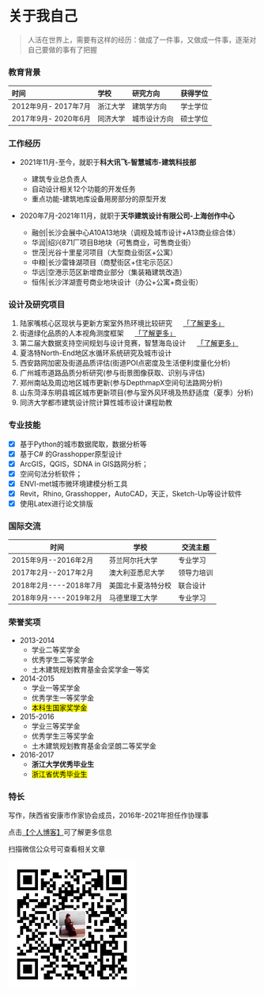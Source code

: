 # 关于我自己

> 人活在世界上，需要有这样的经历：做成了一件事，又做成一件事，逐渐对自己要做的事有了把握

### 教育背景

| 时间 | 学校 | 研究方向 | 获得学位 |
|:---------|:---------|:---------|:---------|
| 2012年9月- 2017年7月    | 浙江大学     | 建筑学方向    |学士学位   |
| 2017年9月- 2020年6月    | 同济大学    | 城市设计方向    |硕士学位   |
       
### 工作经历
- 2021年11月-至今，就职于**科大讯飞-智慧城市-建筑科技部**
    - 建筑专业总负责人
    - 自动设计相关12个功能的开发任务
    - 重点功能-建筑地库设备用房部分的原型开发

- 2020年7月-2021年11月，就职于**天华建筑设计有限公司-上海创作中心**
    - 融创|长沙会展中心A10A13地块（调规及城市设计+A13商业综合体）
    - 华润|绍兴871厂项目B地块（可售商业，可售商业街）
    - 世茂|光谷十里星河项目（大型商业街区+公寓）
    - 中粮|长沙雷锋湖项目（商墅街区+住宅示范区）  
    - 华远|空港示范区新增商业部分（集装箱建筑改造）
    - 恒伟|长沙洋湖壹号商业地块设计（办公+公寓+商业街）

### 设计及研究项目
1. 陆家嘴核心区现状与更新方案室外热环境比较研究 &emsp; [「了解更多」](./research/2019-papers.md)
2. 街道绿化品质的人本视角测度框架  &emsp; [「了解更多」](./research/2018-streetGreen.md)
3. 第二届大数据支持空间规划与设计竞赛，智慧海岛设计 &emsp; [「了解更多」](./research/2018-smartisland.md)
4. 夏洛特North-End地区水循环系统研究及城市设计
5. 西安路网加密及街道品质评估(街道POI点密度及生活便利度量化分析)
6. 广州城市道路品质分析研究(参与街景图像获取、识别与评估)
7. 郑州南站及周边地区城市更新(参与DepthmapX空间句法路网分析)
8. 山东菏泽东明县城区城市更新项目(参与室外风环境及热舒适度（夏季）分析)
9. 同济大学都市建筑设计院计算性城市设计课程助教

### 专业技能 
- [x] 基于Python的城市数据爬取，数据分析等
- [x] 基于C# 的Grasshopper原型设计
- [x] ArcGIS，QGIS，SDNA in GIS路网分析；
- [x] 空间句法分析软件；
- [x] ENVI-met城市微环境建模分析工具
- [x] Revit，Rhino, Grasshopper，AutoCAD，天正，Sketch-Up等设计软件
- [x] 使用Latex进行论文排版

### 国际交流

| 时间 | 学校 | 交流主题 |
|---------|---------|---------|
| 2015年9月--2016年2月 | 芬兰阿尔托大学     | 专业学习    |
| 2017年2月--2017年2月 | 澳大利亚悉尼大学    | 领导力培训    |
| 2018年2月----2018年7月 | 美国北卡夏洛特分校    | 联合设计    |
| 2018年9月----2019年2月 | 马德里理工大学    | 专业学习    |
                

### 荣誉奖项
- 2013-2014  
    - 学业二等奖学金    
    - 优秀学生二等奖学金   
    - 土木建筑规划教育基金会奖学金一等奖
- 2014-2015  
    - 学业一等奖学金 
    - 优秀学生一等奖学金  
    - <mark>本科生国家奖学金</mark>
- 2015-2016  
    - 学业三等奖学金  
    - 优秀学生三等奖学金
    - 土木建筑规划教育基金会坚朗二等奖学金
- 2016-2017  
    - **浙江大学优秀毕业生**    
    - <mark>浙江省优秀毕业生</mark>

### 特长
写作，陕西省安康市作家协会成员，2016年-2021年担任作协理事

点击[【个人博客】](https://xupeiziyan.github.io/playground)可了解更多信息

扫描微信公众号可查看相关文章

![微信二维码](QR.jpg)
